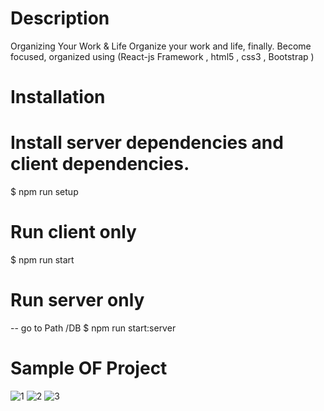 # Description
Organizing Your Work & Life Organize your work and life, finally. Become focused, organized
using (React-js Framework , html5 , css3 , Bootstrap )

# Installation
# Install server dependencies and client dependencies.
$ npm run setup



# Run client only
$ npm run start

# Run server only
-- go to Path /DB 
$ npm run start:server

# Sample OF Project

![1](https://user-images.githubusercontent.com/71345608/220852659-8989473a-7a81-4a4b-a98e-2f1fb180127e.jpeg)
![2](https://user-images.githubusercontent.com/71345608/220852679-ed70045e-24fd-469b-b038-1f095668b848.jpeg)
![3](https://user-images.githubusercontent.com/71345608/220852688-798b8031-e841-45e3-8f59-5efeede5d9db.jpeg)




